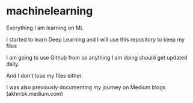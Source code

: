 # machinelearning

Everything I am learning on ML

I started to learn Deep Learning and I will use this repository to keep my files

I am going to use Github from so anything I am doing should get updated daily.

And I don't lose my files either. 

I was also previously documenting my journey on Medium blogs (akhrrbk.medium.com)
